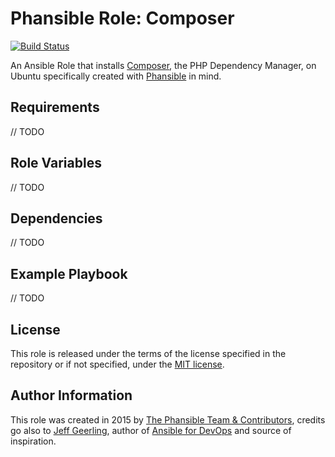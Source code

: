 # Phansible Role: Composer

[![Build Status](https://travis-ci.org/phansible/role-composer.svg?branch=master)](https://travis-ci.org/phansible/role-composer)

An Ansible Role that installs [Composer](https://getcomposer.org/), the PHP Dependency Manager, on Ubuntu specifically created with [Phansible](http://phansible.com/) in mind.

## Requirements

// TODO

## Role Variables

// TODO

## Dependencies

// TODO

## Example Playbook

// TODO

## License

This role is released under the terms of the license specified in the repository or if not specified, under the [MIT license](https://raw.githubusercontent.com/phansible/role-composer/master/LICENSE).

## Author Information

This role was created in 2015 by [The Phansible Team & Contributors](https://github.com/phansible/role-composer/graphs/contributors), credits go also to [Jeff Geerling](http://jeffgeerling.com/), author of [Ansible for DevOps](http://ansiblefordevops.com/) and source of inspiration.
